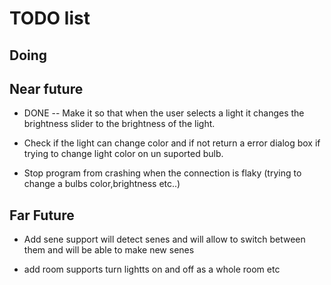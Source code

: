 # TODO list

## Doing

## Near future

- DONE -- Make it so that when the user selects a light it changes the brightness slider to the brightness of the light.

- Check if the light can change color and if not return a error dialog box if trying to change light color on un suported bulb.

- Stop program from crashing when the connection is flaky (trying to change a bulbs color,brightness etc..)

## Far Future

- Add sene support will detect senes and will allow to switch between them and will be able to make new senes

- add room supports turn lightts on and off as a whole room etc